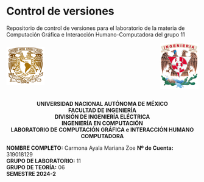 # Control de versiones
Repositorio de control de versiones para el laboratorio de la materia de Computación Gráfica e Interacción Humano-Computadora del grupo 11
<div style="display: flex; justify-content: space-between; align-items: center;">
  <img src="https://github.com/ZoeCarmona/Control_de_versiones/blob/main/logo_unam.png" alt="Escudo UNAM" width="100"/>
  <img src="https://github.com/ZoeCarmona/Control_de_versiones/blob/main/logo_fi.png" alt="UNAM Logo" width="100"/>
</div>


<p align="center">
  <br>
  <strong>UNIVERSIDAD NACIONAL AUTÓNOMA DE MÉXICO</strong><br>
  <strong>FACULTAD DE INGENIERÍA</strong><br>
  <strong>DIVISIÓN DE INGENIERÍA ELÉCTRICA</strong><br>
  <strong>INGENIERÍA EN COMPUTACIÓN</strong><br>
  <strong>LABORATORIO DE COMPUTACIÓN GRÁFICA e INTERACCIÓN HUMANO COMPUTADORA</strong><br>
</p>

**NOMBRE COMPLETO:** Carmona Ayala Mariana Zoe 
**Nº de Cuenta:** 319018129  
**GRUPO DE LABORATORIO:** 11  
**GRUPO DE TEORÍA:** 06  
**SEMESTRE 2024-2**  
